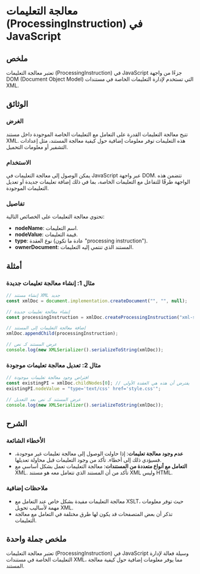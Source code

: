 <!--
Meta Description: # معالجة التعليمات (ProcessingInstruction) في JavaScript ## ملخص تعتبر معالجة التعليمات (ProcessingInstruction) في JavaScript جزءًا من واجهة DOM (Docu...
Meta Keywords: التعليمات, معالجة, xml, المستند, تعليمات
-->

# معالجة التعليمات (ProcessingInstruction) في JavaScript

## ملخص
تعتبر معالجة التعليمات (ProcessingInstruction) في JavaScript جزءًا من واجهة DOM (Document Object Model) التي تستخدم لإدارة التعليمات الخاصة في مستندات XML.

## الوثائق
### الغرض
تتيح معالجة التعليمات القدرة على التعامل مع التعليمات الخاصة الموجودة داخل مستند XML. هذه التعليمات توفر معلومات إضافية حول كيفية معالجة المستند، مثل إعدادات التشفير أو معلومات التحميل.

### الاستخدام
يمكن الوصول إلى معالجة التعليمات في JavaScript عبر واجهة DOM. تتضمن هذه الواجهة طرقًا للتفاعل مع التعليمات الخاصة، بما في ذلك إضافة تعليمات جديدة أو تعديل التعليمات الموجودة.

### تفاصيل
تحتوي معالجة التعليمات على الخصائص التالية:
- **nodeName**: اسم التعليمات.
- **nodeValue**: قيمة التعليمات.
- **type**: نوع العقدة (عادة ما تكون "processing instruction").
- **ownerDocument**: المستند الذي تنتمي إليه التعليمات.

## أمثلة
### مثال 1: إنشاء معالجة تعليمات جديدة
```javascript
// إنشاء مستند XML جديد
const xmlDoc = document.implementation.createDocument("", "", null);

// إنشاء معالجة تعليمات جديدة
const processingInstruction = xmlDoc.createProcessingInstruction("xml-stylesheet", "type='text/xsl' href='style.xsl'");

// إضافة معالجة التعليمات إلى المستند
xmlDoc.appendChild(processingInstruction);

// عرض المستند كـ نص
console.log(new XMLSerializer().serializeToString(xmlDoc));
```

### مثال 2: تعديل معالجة تعليمات موجودة
```javascript
// افتراض وجود معالجة تعليمات موجودة
const existingPI = xmlDoc.childNodes[0]; // يفترض أن هذه هي العقدة الأولى
existingPI.nodeValue = "type='text/css' href='style.css'";

// عرض المستند كـ نص بعد التعديل
console.log(new XMLSerializer().serializeToString(xmlDoc));
```

## الشرح
### الأخطاء الشائعة
- **عدم وجود معالجة تعليمات**: إذا حاولت الوصول إلى معالجة تعليمات غير موجودة، فسيؤدي ذلك إلى أخطاء. تأكد من وجود التعليمات قبل محاولة تعديلها.
- **التعامل مع أنواع متعددة من المستندات**: معالجة التعليمات تعمل بشكل أساسي مع XML. تأكد من أن المستند الذي تتعامل معه هو مستند XML وليس HTML.

### ملاحظات إضافية
- معالجة التعليمات مفيدة بشكل خاص عند التعامل مع XSLT، حيث توفر معلومات مهمة لأساليب تحويل XML.
- تذكر أن بعض المتصفحات قد يكون لها طرق مختلفة في التعامل مع معالجة التعليمات.

## ملخص جملة واحدة
تعتبر معالجة التعليمات (ProcessingInstruction) في JavaScript وسيلة فعالة لإدارة التعليمات الخاصة في مستندات XML، مما يوفر معلومات إضافية حول كيفية معالجة المستند.